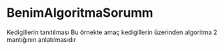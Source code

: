 # BenimAlgoritmaSorumm
Kedigillerin tanıtılması
Bu örnekte amaç kedigillerin üzerinden algoritma 2 mantığının anlatılmasıdır
